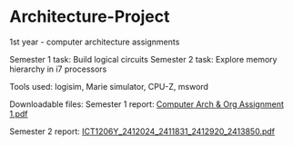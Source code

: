 # Architecture-Project
1st year - computer architecture assignments

Semester 1 task: Build logical circuits
Semester 2 task: Explore memory hierarchy in i7 processors

Tools used: logisim, Marie simulator, CPU-Z, msword 

Downloadable files:
Semester 1 report: [Computer Arch & Org Assignment 1.pdf](https://github.com/user-attachments/files/21291072/Computer.Arch.Org.Assignment.1.pdf)

Semester 2 report: [ICT1206Y_2412024_2411831_2412920_2413850.pdf](https://github.com/user-attachments/files/21291096/ICT1206Y_2412024_2411831_2412920_2413850.pdf)

